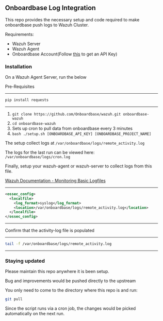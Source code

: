 
## Onboardbase Log Integration

This repo provides the necessary setup and code required to make onboardbase push logs to Wazuh Cluster.

Requirements:
- Wazuh Server
- Wazuh Agent
- Onboardbase Account(Follow [this](https://docs.onboardbase.com/reference/api-auth) to get an API Key)

### Installation
On a Wazuh Agent Server, run the below

Pre-Requisites

---
```bash
pip install requests
```
---

1. `git clone https://github.com/Onboardbase/wazuh.git onboardbase-wazuh`
2. `cd onboardbase-wazuh`
3.  Sets up cron to pull data from onboardbase every 3 minutes
4. `bash ./setup.sh [ONBOARDBASE_API_KEY] [ONBOARDBASE_PROJECT_NAME]`

The setup collect logs at `/var/onboardbase/logs/remote_activity.log`

The logs for the last run can be viewed here: `/var/onboardbase/logs/cron.log`

Finally, setup your wazuh-agent or wazuh-server to collect logs from this file.

[Wazuh Documentation - Monitoring Basic Logfiles](https://documentation.wazuh.com/current/user-manual/capabilities/log-data-collection/monitoring-log-files.html#monitoring-basic-log-files)

---
```xml
<ossec_config>
  <localfile>
    <log_format>syslog</log_format>
    <location>/var/onboardbase/logs/remote_activity.log</location>
  </localfile>
</ossec_config>
```
---

Confirm that the activity-log file is populated

---
```bash
tail -f /var/onboardbase/logs/remote_activity.log
```
---

### Staying updated
Please maintain this repo anywhere it is been setup.

Bug and improvements would be pushed directly to the upstream

You only need to come to the directory where this repo is and run:

```bash
git pull
```

Since the script runs via a cron job, the changes would be picked automatically on the next run.
